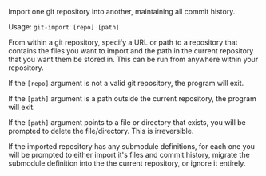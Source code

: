 
Import one git repository into another, maintaining all commit history.

Usage: `git-import [repo] [path]`

From within a git repository, specify a URL or path to a repository that contains the files you want to import and the path in the current repository that you want them be stored in. This can be run from anywhere within your repository.

If the `[repo]` argument is not a valid git repository, the program will exit.

If the `[path]` argument is a path outside the current repository, the program will exit.

If the `[path]` argument points to a file or directory that exists, you will be prompted to delete the file/directory. This is irreversible.

If the imported repository has any submodule definitions, for each one you will be prompted to either import it's files and commit history, migrate the submodule definition into the the current repository, or ignore it entirely.
